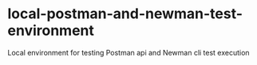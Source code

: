 # local-postman-and-newman-test-environment
Local environment for testing Postman api and Newman cli test execution
